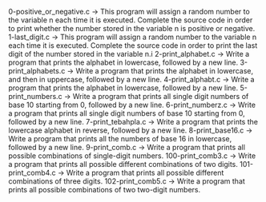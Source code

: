 0-positive_or_negative.c -> This program will assign a random number to the variable n each time it is executed. Complete the source code in order to print whether the number stored in the variable n is positive or negative.
1-last_digit.c -> This program will assign a random number to the variable n each time it is executed. Complete the source code in order to print the last digit of the number stored in the variable n.i
2-print_alphabet.c -> Write a program that prints the alphabet in lowercase, followed by a new line.
3-print_alphabets.c -> Write a program that prints the alphabet in lowercase, and then in uppercase, followed by a new line.
4-print_alphabt.c -> Write a program that prints the alphabet in lowercase, followed by a new line.
5-print_numbers.c -> Write a program that prints all single digit numbers of base 10 starting from 0, followed by a new line.
6-print_numberz.c -> Write a program that prints all single digit numbers of base 10 starting from 0, followed by a new line.
7-print_tebahpla.c -> Write a program that prints the lowercase alphabet in reverse, followed by a new line.
8-print_base16.c -> Write a program that prints all the numbers of base 16 in lowercase, followed by a new line.
9-print_comb.c -> Write a program that prints all possible combinations of single-digit numbers.
100-print_comb3.c -> Write a program that prints all possible different combinations of two digits.
101-print_comb4.c -> Write a program that prints all possible different combinations of three digits.
102-print_comb5.c -> Write a program that prints all possible combinations of two two-digit numbers.

